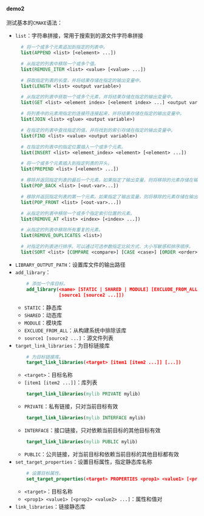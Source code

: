 #### demo2

测试基本的`CMAKE`语法：
* `list`：字符串拼接，常用于搜索到的源文件字符串拼接
  ```cmake
    # 将一个或多个元素追加到指定的列表中。
    list(APPEND <list> [<element> ...])

    # 从指定的列表中移除一个或多个值。
    list(REMOVE_ITEM <list> <value> [<value> ...])

    # 获取指定列表的长度，并将结果存储在指定的输出变量中。
    list(LENGTH <list> <output variable>)

    # 从指定的列表中获取一个或多个元素，并将结果存储在指定的输出变量中。
    list(GET <list> <element index> [<element index> ...] <output variable>)

    # 将列表中的元素用指定的连接符连接起来，并将结果存储在指定的输出变量中。
    list(JOIN <list> <glue> <output variable>)

    # 在指定的列表中查找指定的值，并将找到的索引存储在指定的输出变量中。
    list(FIND <list> <value> <output variable>)

    # 在指定的列表中的指定位置插入一个或多个元素。
    list(INSERT <list> <element_index> <element> [<element> ...])

    # 将一个或多个元素插入到指定列表的开头。
    list(PREPEND <list> [<element> ...])

    # 移除并返回指定列表的最后一个元素。如果指定了输出变量，则将移除的元素存储在输出变量中。
    list(POP_BACK <list> [<out-var>...])

    # 移除并返回指定列表的第一个元素。如果指定了输出变量，则将移除的元素存储在输出变量中。
    list(POP_FRONT <list> [<out-var>...])

    # 从指定的列表中移除一个或多个指定索引位置的元素。
    list(REMOVE_AT <list> <index> [<index> ...])

    # 从指定的列表中移除所有重复的元素。
    list(REMOVE_DUPLICATES <list>)

    # 对指定的列表进行排序。可以通过可选参数指定比较方式、大小写敏感和排序顺序。
    list(SORT <list> [COMPARE <compare>] [CASE <case>] [ORDER <order>])

  ```
* `LIBRARY_OUTPUT_PATH`：设置库文件的输出路径
* `add_library`：
    ```cmake
        # 添加一个库目标。
        add_library(<name> [STATIC | SHARED | MODULE] [EXCLUDE_FROM_ALL]
                    [source1 [source2 ...]])
    ```
    * `STATIC`：静态库
    * `SHARED`：动态库
    * `MODULE`：模块库
    * `EXCLUDE_FROM_ALL`：从构建系统中排除该库
    * `source1 [source2 ...]`：源文件列表
* `target_link_libraries`：为目标链接库
    ```cmake
        # 为目标链接库。
        target_link_libraries(<target> [item1 [item2 ...]] [...])
    ``` 
    * `<target>`：目标名称
    * `[item1 [item2 ...]]`：库列表
    ```cmake
        target_link_libraries(mylib PRIVATE mylib)
    ```
    * `PRIVATE`：私有链接，只对当前目标有效
    ```cmake
        target_link_libraries(mylib INTERFACE mylib)
    ```
    * `INTERFACE`：接口链接，只对依赖当前目标的其他目标有效
    ```cmake
        target_link_libraries(mylib PUBLIC mylib)
    ```
    * `PUBLIC`：公共链接，对当前目标和依赖当前目标的其他目标都有效
* `set_target_properties`：设置目标属性，指定静态库名称
    ```cmake
        # 设置目标属性。
        set_target_properties(<target> PROPERTIES <prop1> <value1> [<prop2> <value2> ...])
    ``` 
    * `<target>`：目标名称
    * `<prop1> <value1> [<prop2> <value2> ...]`：属性和值对
* `link_libraries`：链接静态库

